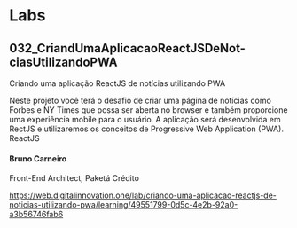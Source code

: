 # Labs

## 032_CriandUmaAplicacaoReactJSDeNot-ciasUtilizandoPWA

Criando uma aplicação ReactJS de notícias utilizando PWA

Neste projeto você terá o desafio de criar uma página de notícias como Forbes e NY Times que possa ser aberta no browser e também proporcione uma experiência mobile para o usuário. A aplicação será desenvolvida em RectJS e utilizaremos os conceitos de Progressive Web Application (PWA).  ReactJS

#### Bruno Carneiro
Front-End Architect, Paketá Crédito

https://web.digitalinnovation.one/lab/criando-uma-aplicacao-reactjs-de-noticias-utilizando-pwa/learning/49551799-0d5c-4e2b-92a0-a3b56746fab6
